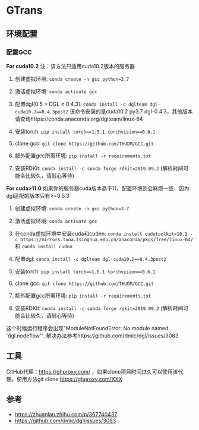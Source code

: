 # GTrans

## 环境配置

### 配置GCC
**For cuda10.2**
注：该方法只适用cuda10.2版本的服务器
1. 创建虚拟环境: `conda create -n gcc python=3.7`
2. 激活虚拟环境: `conda activate gcc`
3. 配置dgl(0.5 > DGL ≥ 0.4.3): `conda install -c dglteam dgl-cuda10.2==0.4.3post2` 该命令安装的是cuda10.2 py3.7 dgl-0.4.3，其他版本请查询https://conda.anaconda.org/dglteam/linux-64
4. 安装torch: `pip install torch==1.5.1 torchvision==0.6.1`

5. clone gcc: `git clone https://github.com/THUDM/GCC.git`
6. 额外配置gcc所需环境: `pip install -r requirements.txt`
7. 安装RDKit: `conda install -c conda-forge rdkit=2019.09.2` (解析时间可能会比较久，请耐心等待)
<!-- 8. 安装一些额外所需的库`pip install joblib` 和 `pip install tensorboard` -->

**For cuda>11.0**
如果你的服务器cuda版本高于11，配置环境则会麻烦一些，因为dgl适配的版本只有>=0.5.3
1. 创建虚拟环境: `conda create -n gcc python=3.7`
2. 激活虚拟环境: `conda activate gcc`
3. 在conda虚拟环境中安装cuda和cudnn: `conda install cudatoolkit=10.2 -c https://mirrors.tuna.tsinghua.edu.cn/anaconda/pkgs/free/linux-64/` 和 `conda install cudnn`
4. 配置dgl: `conda install -c dglteam dgl-cuda10.2==0.4.3post2`
5. 安装torch: `pip install torch==1.5.1 torchvision==0.6.1`

6. clone gcc: `git clone https://github.com/THUDM/GCC.git`
7. 额外配置gcc所需环境: `pip install -r requirements.txt`
8. 安装RDKit: `conda install -c conda-forge rdkit=2019.09.2` (解析时间可能会比较久，请耐心等待)
<!-- 9. 安装一些额外所需的库`pip install joblib` 和 `pip install tensorboard` -->
这个时候运行程序会出现"ModuleNotFoundError: No module named 'dgl.nodeflow'".
解决办法参考https://github.com/dmlc/dgl/issues/3083

## 工具
GitHub代理：https://ghproxy.com/ ，如果clone项目时间过久可以使用该代理。使用方法git clone https://ghproxy.com/XXX

## 参考
- https://zhuanlan.zhihu.com/p/367740437
- https://github.com/dmlc/dgl/issues/3083
